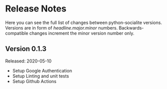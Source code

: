 Release Notes
=============

Here you can see the full list of changes between python-socialite versions.
Versions are in form of *headline.major.minor* numbers.
Backwards-compatible changes increment the minor version number only.

Version 0.1.3
-------------

Released: 2020-05-10

-   Setup Google Authentication
-   Setup Linting and unit tests
-   Setup Github Actions

